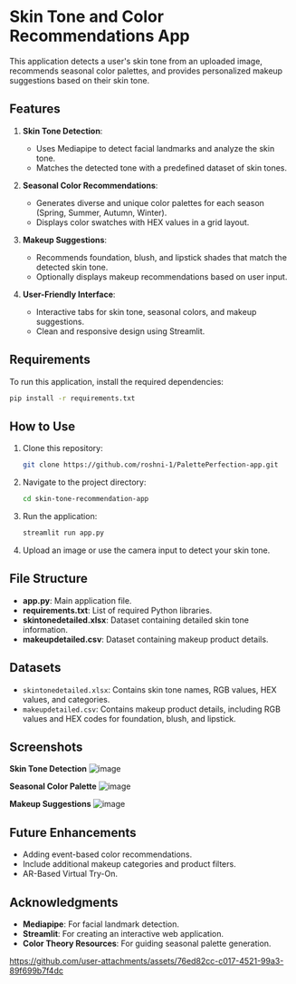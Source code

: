 
# Skin Tone and Color Recommendations App

This application detects a user's skin tone from an uploaded image, recommends seasonal color palettes, and provides personalized makeup suggestions based on their skin tone.

## Features
1. **Skin Tone Detection**:
   - Uses Mediapipe to detect facial landmarks and analyze the skin tone.
   - Matches the detected tone with a predefined dataset of skin tones.

2. **Seasonal Color Recommendations**:
   - Generates diverse and unique color palettes for each season (Spring, Summer, Autumn, Winter).
   - Displays color swatches with HEX values in a grid layout.

3. **Makeup Suggestions**:
   - Recommends foundation, blush, and lipstick shades that match the detected skin tone.
   - Optionally displays makeup recommendations based on user input.

4. **User-Friendly Interface**:
   - Interactive tabs for skin tone, seasonal colors, and makeup suggestions.
   - Clean and responsive design using Streamlit.

## Requirements
To run this application, install the required dependencies:
```bash
pip install -r requirements.txt
```

## How to Use
1. Clone this repository:
   ```bash
   git clone https://github.com/roshni-1/PalettePerfection-app.git
   ```
2. Navigate to the project directory:
   ```bash
   cd skin-tone-recommendation-app
   ```
3. Run the application:
   ```bash
   streamlit run app.py
   ```
4. Upload an image or use the camera input to detect your skin tone.

## File Structure
- **app.py**: Main application file.
- **requirements.txt**: List of required Python libraries.
- **skintonedetailed.xlsx**: Dataset containing detailed skin tone information.
- **makeupdetailed.csv**: Dataset containing makeup product details.

## Datasets
- `skintonedetailed.xlsx`: Contains skin tone names, RGB values, HEX values, and categories.
- `makeupdetailed.csv`: Contains makeup product details, including RGB values and HEX codes for foundation, blush, and lipstick.

## Screenshots
**Skin Tone Detection**
![image](https://github.com/user-attachments/assets/8a588f42-0814-4aa4-b1a8-f99865bd5fef)

**Seasonal Color Palette**
![image](https://github.com/user-attachments/assets/3d0ff8bc-ef8f-4233-9b01-d4b11c57253f)

**Makeup Suggestions** 
![image](https://github.com/user-attachments/assets/b2b5272d-825a-4d7f-b745-608aa379cd4c)

## Future Enhancements
- Adding event-based color recommendations.
- Include additional makeup categories and product filters.
- AR-Based Virtual Try-On.

## Acknowledgments
- **Mediapipe**: For facial landmark detection.
- **Streamlit**: For creating an interactive web application.
- **Color Theory Resources**: For guiding seasonal palette generation.




https://github.com/user-attachments/assets/76ed82cc-c017-4521-99a3-89f699b7f4dc


